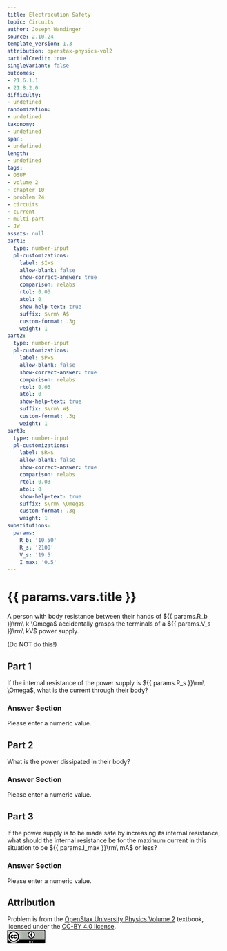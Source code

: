 ```yaml
---
title: Electrocution Safety
topic: Circuits
author: Joseph Wandinger
source: 2.10.24
template_version: 1.3
attribution: openstax-physics-vol2
partialCredit: true
singleVariant: false
outcomes:
- 21.6.1.1
- 21.8.2.0
difficulty:
- undefined
randomization:
- undefined
taxonomy:
- undefined
span:
- undefined
length:
- undefined
tags:
- OSUP
- volume 2
- chapter 10
- problem 24
- circuits
- current
- multi-part
- JW
assets: null
part1:
  type: number-input
  pl-customizations:
    label: $I=$
    allow-blank: false
    show-correct-answer: true
    comparison: relabs
    rtol: 0.03
    atol: 0
    show-help-text: true
    suffix: $\rm\ A$
    custom-format: .3g
    weight: 1
part2:
  type: number-input
  pl-customizations:
    label: $P=$
    allow-blank: false
    show-correct-answer: true
    comparison: relabs
    rtol: 0.03
    atol: 0
    show-help-text: true
    suffix: $\rm\ W$
    custom-format: .3g
    weight: 1
part3:
  type: number-input
  pl-customizations:
    label: $R=$
    allow-blank: false
    show-correct-answer: true
    comparison: relabs
    rtol: 0.03
    atol: 0
    show-help-text: true
    suffix: $\rm\ \Omega$
    custom-format: .3g
    weight: 1
substitutions:
  params:
    R_b: '10.50'
    R_s: '2100'
    V_s: '19.5'
    I_max: '0.5'
---
```

# {{ params.vars.title }}
A person with body resistance between their hands of ${{ params.R_b }}\rm\ k \Omega$ accidentally grasps the terminals of a ${{ params.V_s }}\rm\ kV$ power supply.

(Do NOT do this!)

## Part 1

If the internal resistance of the power supply is ${{ params.R_s }}\rm\ \Omega$, what is the current through their body?

### Answer Section

Please enter a numeric value.

## Part 2

What is the power dissipated in their body?

### Answer Section

Please enter a numeric value.

## Part 3

If the power supply is to be made safe by increasing its internal resistance, what should the internal resistance be for the maximum current in this situation to be ${{ params.I_max }}\rm\ mA$ or less?

### Answer Section

Please enter a numeric value.

## Attribution

Problem is from the [OpenStax University Physics Volume 2](https://openstax.org/details/books/university-physics-volume-2) textbook, licensed under the [CC-BY 4.0 license](https://creativecommons.org/licenses/by/4.0/).<br>![Image representing the Creative Commons 4.0 BY license.](https://raw.githubusercontent.com/firasm/bits/master/by.png)